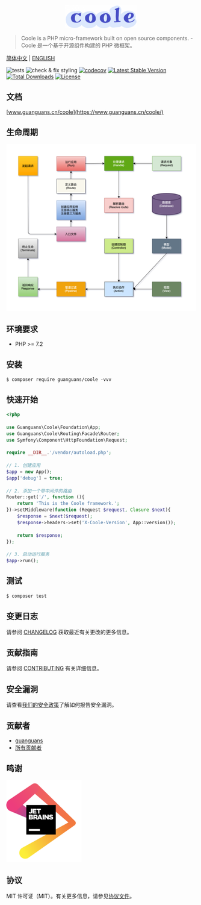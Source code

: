 <p align="center"><img src="./docs/static/logo.png" width="38%" alt="Coole"></p>

> Coole is a PHP micro-framework built on open source components. - Coole 是一个基于开源组件构建的 PHP 微框架。

[简体中文](README-zh_CN.md) | [ENGLISH](README.md)

![tests](https://github.com/guanguans/coole/workflows/tests/badge.svg)
![check & fix styling](https://github.com/guanguans/coole/workflows/check%20&%20fix%20styling/badge.svg)
[![codecov](https://codecov.io/gh/guanguans/coole/branch/main/graph/badge.svg?token=URGFAWS6S4)](https://codecov.io/gh/guanguans/coole)
[![Latest Stable Version](https://poser.pugx.org/guanguans/coole/v)](//packagist.org/packages/guanguans/coole)
[![Total Downloads](https://poser.pugx.org/guanguans/coole/downloads)](//packagist.org/packages/guanguans/coole)
[![License](https://poser.pugx.org/guanguans/coole/license)](//packagist.org/packages/guanguans/coole)

## 文档

[www.guanguans.cn/coole](https://www.guanguans.cn/coole/)

## 生命周期

<p align="center"><img src="./docs/static/life-cycle.png" alt="Life cycle"></p>

## 环境要求

* PHP >= 7.2

## 安装

``` shell script
$ composer require guanguans/coole -vvv
```

## 快速开始

``` php
<?php

use Guanguans\Coole\Foundation\App;
use Guanguans\Coole\Routing\Facade\Router;
use Symfony\Component\HttpFoundation\Request;

require __DIR__.'/vendor/autoload.php';

// 1. 创建应用
$app = new App();
$app['debug'] = true;

// 2. 添加一个带中间件的路由
Router::get('/', function (){
    return 'This is the Coole framework.';
})->setMiddleware(function (Request $request, Closure $next){
    $response = $next($request);
    $response->headers->set('X-Coole-Version', App::version());

    return $response;
});

// 3. 启动运行服务
$app->run();
```

## 测试

``` bash
$ composer test
```

## 变更日志

请参阅 [CHANGELOG](CHANGELOG.md) 获取最近有关更改的更多信息。

## 贡献指南

请参阅 [CONTRIBUTING](.github/CONTRIBUTING.md) 有关详细信息。

## 安全漏洞

请查看[我们的安全政策](../../security/policy)了解如何报告安全漏洞。

## 贡献者

* [guanguans](https://github.com/guanguans)
* [所有贡献者](../../contributors)

## 鸣谢

<a href="https://www.jetbrains.com" target="_blank">
    <img src="./docs/static/jetbrains.png" alt="jetbrains" width="200"/>
</a>

## 协议

MIT 许可证（MIT）。有关更多信息，请参见[协议文件](LICENSE)。
